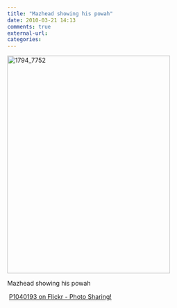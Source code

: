 ```yaml
---
title: "Mazhead showing his powah"
date: 2010-03-21 14:13
comments: true
external-url:
categories:
---
```

[<img src="http://2.asset.soup.io/asset/0744/1794_7752.jpeg" width="375" height="500" alt="1794_7752" />][1]

Mazhead showing his powah  
  
 [P1040193 on Flickr - Photo Sharing!][2]

  [1]: http://www.flickr.com/photos/mazhead/3963689306/in/set-72157622474804486/
  [2]: http://www.flickr.com/photos/mazhead/3963689306/in/set-72157622474804486/
